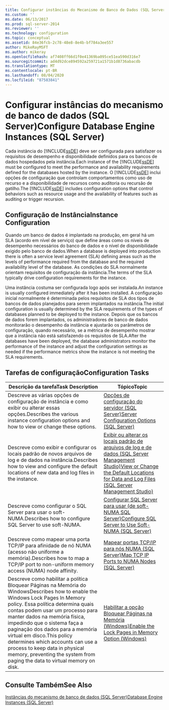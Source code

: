 ```yaml
---
title: Configurar instâncias do Mecanismo de Banco de Dados (SQL Server) | Microsoft Docs
ms.custom: ''
ms.date: 06/13/2017
ms.prod: sql-server-2014
ms.reviewer: ''
ms.technology: configuration
ms.topic: conceptual
ms.assetid: 84e36fcb-2c78-48e8-8e4b-bf784a3ee557
author: MikeRayMSFT
ms.author: mikeray
ms.openlocfilehash: af7408ff66d1f0e41369ba095ce51ea590d316e7
ms.sourcegitcommit: ad4d92dce894592a259721a1571b1d8736abacdb
ms.translationtype: MT
ms.contentlocale: pt-BR
ms.lasthandoff: 08/04/2020
ms.locfileid: "87583841"
---
```

# <a name="configure-database-engine-instances-sql-server"></a><span data-ttu-id="e298d-102">Configurar instâncias do mecanismo de banco de dados (SQL Server)</span><span class="sxs-lookup"><span data-stu-id="e298d-102">Configure Database Engine Instances (SQL Server)</span></span>
  <span data-ttu-id="e298d-103">Cada instância do [!INCLUDE[ssDE](../../includes/ssde-md.md)] deve ser configurada para satisfazer os requisitos de desempenho e disponibilidade definidos para os bancos de dados hospedados pela instância.</span><span class="sxs-lookup"><span data-stu-id="e298d-103">Each instance of the [!INCLUDE[ssDE](../../includes/ssde-md.md)] must be configured to meet the performance and availability requirements defined for the databases hosted by the instance.</span></span> <span data-ttu-id="e298d-104">O [!INCLUDE[ssDE](../../includes/ssde-md.md)] inclui opções de configuração que controlam comportamentos como uso de recurso e a disponibilidade de recursos como auditoria ou recursão de gatilho.</span><span class="sxs-lookup"><span data-stu-id="e298d-104">The [!INCLUDE[ssDE](../../includes/ssde-md.md)] includes configuration options that control behaviors such as resource usage and the availability of features such as auditing or trigger recursion.</span></span>  
  
## <a name="instance-configuration"></a><span data-ttu-id="e298d-105">Configuração de Instância</span><span class="sxs-lookup"><span data-stu-id="e298d-105">Instance Configuration</span></span>  
 <span data-ttu-id="e298d-106">Quando um banco de dados é implantado na produção, em geral há um SLA (acordo em nível de serviço) que define áreas como os níveis de desempenho necessários do banco de dados e o nível de disponibilidade exigido pelo banco de dados.</span><span class="sxs-lookup"><span data-stu-id="e298d-106">When a database is deployed into production there is often a service level agreement (SLA) defining areas such as the levels of performance required from the database and the required availability level of the database.</span></span> <span data-ttu-id="e298d-107">As condições do SLA normalmente orientam requisitos de configuração da instância.</span><span class="sxs-lookup"><span data-stu-id="e298d-107">The terms of the SLA typically drive configuration requirements for the instance.</span></span>  
  
 <span data-ttu-id="e298d-108">Uma instância costuma ser configurada logo após ser instalada.</span><span class="sxs-lookup"><span data-stu-id="e298d-108">An instance is usually configured immediately after it has been installed.</span></span> <span data-ttu-id="e298d-109">A configuração inicial normalmente é determinada pelos requisitos de SLA dos tipos de bancos de dados planejados para serem implantados na instância.</span><span class="sxs-lookup"><span data-stu-id="e298d-109">The initial configuration is usually determined by the SLA requirements of the types of databases planned to be deployed to the instance.</span></span> <span data-ttu-id="e298d-110">Depois que os bancos de dados forem implantados, os administradores de banco de dados monitorarão o desempenho da instância e ajustarão os parâmetros de configuração, quando necessário, se a métrica de desempenho mostrar que a instância não está satisfazendo os requisitos de SLA.</span><span class="sxs-lookup"><span data-stu-id="e298d-110">After the databases have been deployed, the database administrators monitor the performance of the instance and adjust the configuration settings as needed if the performance metrics show the instance is not meeting the SLA requirements.</span></span>  
  
## <a name="configuration-tasks"></a><span data-ttu-id="e298d-111">Tarefas de configuração</span><span class="sxs-lookup"><span data-stu-id="e298d-111">Configuration Tasks</span></span>  
  
|<span data-ttu-id="e298d-112">Descrição da tarefa</span><span class="sxs-lookup"><span data-stu-id="e298d-112">Task Description</span></span>|<span data-ttu-id="e298d-113">Tópico</span><span class="sxs-lookup"><span data-stu-id="e298d-113">Topic</span></span>|  
|----------------------|-----------|  
|<span data-ttu-id="e298d-114">Descreve as várias opções de configuração de instância e como exibir ou alterar essas opções.</span><span class="sxs-lookup"><span data-stu-id="e298d-114">Describes the various instance configuration options and how to view or change these options.</span></span>|[<span data-ttu-id="e298d-115">Opções de configuração do servidor &#40;SQL Server&#41;</span><span class="sxs-lookup"><span data-stu-id="e298d-115">Server Configuration Options &#40;SQL Server&#41;</span></span>](server-configuration-options-sql-server.md)|  
|<span data-ttu-id="e298d-116">Descreve como exibir e configurar os locais padrão de novos arquivos de log e de dados na instância.</span><span class="sxs-lookup"><span data-stu-id="e298d-116">Describes how to view and configure the default locations of new data and log files in the instance.</span></span>|[<span data-ttu-id="e298d-117">Exibir ou alterar os locais padrão de arquivos de log e de dados &#40;SQL Server Management Studio&#41;</span><span class="sxs-lookup"><span data-stu-id="e298d-117">View or Change the Default Locations for Data and Log Files &#40;SQL Server Management Studio&#41;</span></span>](view-or-change-the-default-locations-for-data-and-log-files.md)|  
|<span data-ttu-id="e298d-118">Descreve como configurar o SQL Server para usar o soft-NUMA.</span><span class="sxs-lookup"><span data-stu-id="e298d-118">Describes how to configure SQL Server to use soft-NUMA.</span></span>|[<span data-ttu-id="e298d-119">Configurar SQL Server para usar &#40;de soft-NUMA SQL Server&#41;</span><span class="sxs-lookup"><span data-stu-id="e298d-119">Configure SQL Server to Use Soft-NUMA &#40;SQL Server&#41;</span></span>](soft-numa-sql-server.md)|  
|<span data-ttu-id="e298d-120">Descreve como mapear uma porta TCP/IP para afinidade de nó NUMA (acesso não uniforme a memória).</span><span class="sxs-lookup"><span data-stu-id="e298d-120">Describes how to map a TCP/IP port to non-uniform memory access (NUMA) node affinity.</span></span>|[<span data-ttu-id="e298d-121">Mapear portas TCP/IP para nós NUMA &#40;SQL Server&#41;</span><span class="sxs-lookup"><span data-stu-id="e298d-121">Map TCP IP Ports to NUMA Nodes &#40;SQL Server&#41;</span></span>](map-tcp-ip-ports-to-numa-nodes-sql-server.md)|  
|<span data-ttu-id="e298d-122">Descreve como habilitar a política Bloquear Páginas na Memória do Windows</span><span class="sxs-lookup"><span data-stu-id="e298d-122">Describes how to enable the Windows Lock Pages In Memory policy.</span></span> <span data-ttu-id="e298d-123">Essa política determina quais contas podem usar um processo para manter dados na memória física, impedindo que o sistema faça a paginação dos dados para a memória virtual em disco.</span><span class="sxs-lookup"><span data-stu-id="e298d-123">This policy determines which accounts can use a process to keep data in physical memory, preventing the system from paging the data to virtual memory on disk.</span></span>|[<span data-ttu-id="e298d-124">Habilitar a opção Bloquear Páginas na Memória &#40;Windows&#41;</span><span class="sxs-lookup"><span data-stu-id="e298d-124">Enable the Lock Pages in Memory Option &#40;Windows&#41;</span></span>](enable-the-lock-pages-in-memory-option-windows.md)|  
  
## <a name="see-also"></a><span data-ttu-id="e298d-125">Consulte Também</span><span class="sxs-lookup"><span data-stu-id="e298d-125">See Also</span></span>  
 [<span data-ttu-id="e298d-126">Instâncias do mecanismo de banco de dados &#40;SQL Server&#41;</span><span class="sxs-lookup"><span data-stu-id="e298d-126">Database Engine Instances &#40;SQL Server&#41;</span></span>](database-engine-instances-sql-server.md)  
  
  
